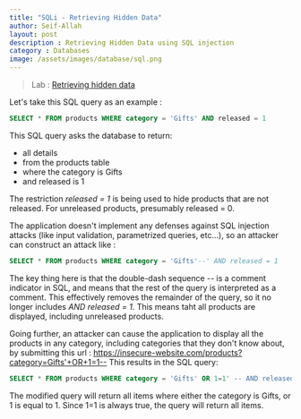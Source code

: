 ```yaml
---
title: "SQLi - Retrieving Hidden Data"  
author: Seif-Allah
layout: post
description : Retrieving Hidden Data using SQL injection
category : Databases
image: /assets/images/database/sql.png
---
```


> Lab : [Retrieving hidden data](https://portswigger.net/web-security/sql-injection/lab-retrieve-hidden-data)


Let's take this SQL query as an example : 
```sql
SELECT * FROM products WHERE category = 'Gifts' AND released = 1 
```
This SQL query asks the database to return: 

* all details
* from the products table
* where the category is Gifts 
* and released is 1

The restriction *released = 1* is being used to hide products that are not released. For unreleased products, presumably released = 0.


The application doesn't implement any defenses against SQL injection attacks (like input validation, parametrized queries, etc...), so an attacker can construct an attack like : 
```sql 
SELECT * FROM products WHERE category = 'Gifts'--' AND released = 1 
```
The key thing here is that the double-dash sequence -- is a comment indicator in SQL, and means that the rest of the query is interpreted as a comment. This effectively removes the remainder of the query, so it no longer includes *AND released = 1*. This means taht all products are displayed, including unreleased products.

Going further, an attacker can cause the application to display all the products in any category, including categories that they don't know about, by submitting this url : 
https://insecure-website.com/products?category=Gifts'+OR+1=1-- 
This results in the SQL query: 
```sql
SELECT * FROM products WHERE category = 'Gifts' OR 1=1' -- AND released = 1
```
The modified query will return all items where either the category is Gifts, or 1 is equal to 1. Since 1=1 is always true, the query will return all items.

